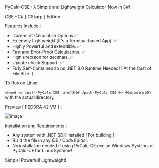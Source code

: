 PyCalc-CSE : A Simple and Lightweight Calculator. Now in C#!

CSE - C# [ CSharp ] Edition

Features Include :

- Dozens of Calculation Options ✅
- Extemely Lightweight [It's a Terminal-based App]. ✅
- Highly Powerful and extendible. ✅
- Fast and Error-Proof Calculations. ✅
- High Precision for decimals. ✅
- Update check Support. ✅
- Fully Self-Contained so no .NET 8.0 Runtime Needed! [ At the Cost of File Size. ].

To Run on Linux : 

`chmod +x /path/PyCalc-CSE ` and then `/path/PyCalc-CSE` <-- Replace path with the actual directory.

Preview [ FEDORA 42 VM ] :

![image](https://github.com/user-attachments/assets/99e1b376-a8ce-4437-96ed-c8f676e6c8dc)

Installation and Requirements :

- Any system with .NET SDK installed [ For building ].
- Build the file in any IDE / Code Editior.
- No installation needed if using PyCalc-CE.exe on Windows Systems or PyCalc-CE for Linux Systems!

Simple! Powerful! Lightweight!

